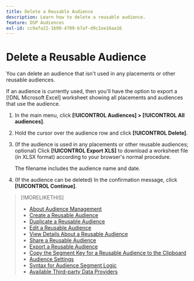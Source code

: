 ```yaml
---
title: Delete a Reusable Audience
description: Learn how to delete a reusable audience.
feature: DSP Audiences
exl-id: cc9afa22-1b90-4709-b7af-d9c1ee16aa16
---
```

# Delete a Reusable Audience

You can delete an audience that isn't used in any placements or other reusable audiences.

If an audience is currently used, then you'll have the option to export a [!DNL Microsoft Excel] worksheet showing all placements and audiences that use the audience.

1. In the main menu, click **[!UICONTROL Audiences] > [!UICONTROL All audiences]**.

1. Hold the cursor over the audience row and click **[!UICONTROL Delete]**.

1. (If the audience is used in any placements or other reusable audiences; optional) Click **[!UICONTROL Export XLS]** to download a worksheet file (in XLSX format) according to your browser's normal procedure.

    The filename includes the audience name and date.

1. (If the audience can be deleted) In the confirmation message, click **[!UICONTROL Continue]**.

>[!MORELIKETHIS]
>
>* [About Audience Management](audience-about.md)
>* [Create a Reusable Audience](reusable-audience-create.md)
>* [Duplicate a Reusable Audience](reusable-audience-duplicate.md)
>* [Edit a Reusable Audience](reusable-audience-edit.md)
>* [View Details About a Reusable Audience](reusable-audience-view-details.md)
>* [Share a Reusable Audience](reusable-audience-share.md)
>* [Export a Reusable Audience](reusable-audience-export.md)
>* [Copy the Segment Key for a Reusable Audience to the Clipboard](reusable-audience-clipboard.md)
>* [Audience Settings](audience-settings.md)
>* [Syntax for Audience Segment Logic](audience-segment-logic-syntax.md)
>* [Available Third-party Data Providers](third-party-data-providers.md)
